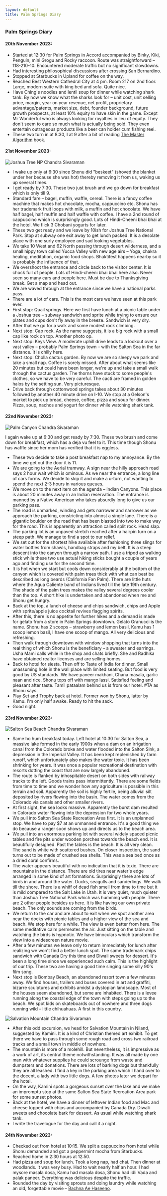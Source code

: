```yaml
---
layout: default
title: Palm Springs Diary
---
```


### Palm Springs Diary



#### 20th November 2023:

- Started at 12:30 for Palm Springs in Accord accompanied by Binky, Kiki, Penguin, mini Grogu and Rocky raccoon. Route was straightforward –118-210-10. Encountered moderate traffic but no significant slowdowns. 
- Had interesting philosophical discussions after crossing San Bernardino. 
- Stopped at Starbucks in Upland for coffee on the way. 
- Reached Best Western Cathedral City at 4 pm. Room 217 on 2nd floor. Large, modern suite with king bed and sofa. Quite nice. 
- Have Ching's noodles and lentil soup for dinner while watching shark tank. By now we know what the sharks look for – unit cost, unit selling price, margin, year on year revenue, net profit, proprietary advantage/patents, market size, debt, founder background, future growth prospects, at least 10% equity to have skin in the game. Except Mr Wonderful who is always looking for royalties in lieu of equity. They don't seem to care so much what is actually being sold. They even entertain outrageous products like a beer can holder cum fishing reel. 
- These two turn in at 8:30, I at 9 after a bit of reading [The Master Algorithm](https://www.amazon.com/Master-Algorithm-Ultimate-Learning-Machine-ebook/dp/B012271YB2) book. 

#### 21st November 2023:

![Joshua Tree NP](../../../img/joshua-tree-np.jpg)
<span class="credit">Chandra Sivaraman</span>

- I wake up only at 6:30 since Shonu did "beskeet" (shoved the blanket under her because she was hot) thereby removing it from us, waking us up several times. 
- I get ready by 7:30. These two just brush and we go down for breakfast which is only till 9.
- Standard fare – bagel, muffin, waffle, cereal. There is a fancy coffee machine that makes hot chocolate, mocha, cappuccino etc. Shonu has her trademark fruit loops with milk, a muffin and hot chocolate. We have half bagel, half muffin and half waffle with coffee. I have a 2nd round of cappuccino which is surprisingly good. Lots of Hindi-Cheeni bhai bhai at the hotel. We flick 3 Chobani yogurts for later. 
- These two get ready and we leave by 10ish for Joshua Tree National Park. Stop at subway one exit away to get lunch packed. It is a desolate place with one surly employee and sad looking vegetables. 
- We take 10 West and 62 North passing through desert wilderness, and a small hippy town called Yucca Valley with new age airs – Yoga, chakra healing, meditation, organic food shops. Bhaktifest happens nearby so it is probably the influence of that. 
- We overshoot the entrance and circle back to the visitor center. It is chock full of people. Lots of Hindi-cheeni bhai bhai here also. Never seen so many cars and people here. Must be due to Thanksgiving break. Get a map and head out. 
- We are waved through at the entrance since we have a national parks pass. 
- There are a lot of cars. This is the most cars we have seen at this park ever. 
- First stop: Quail springs. Here we first have lunch at a picnic table under a Joshua tree – subway sandwich and sprite while trying to ensure our plates and cups don't fly away in the breeze. Sandwich is very dry. 
- After that we go for a walk and some modest rock climbing. 
- Next stop: Cap rock. As the name suggests, it is a big rock with a small cap like rock on top. Another photo op. 
- Next stop: Keys View. A moderate uphill drive leads to a lookout over a vast valley – probably Palm Springs town – with the Salton Sea in the far distance. It is chilly here. 
- Next stop: Cholla cactus garden. By now we are so sleepy we park and take a small nap. Coffee is sorely missed. After about what seems like 20 minutes but could have been longer, we're up and take a small walk through the cactus garden. The thorns have stuck to some people's clothes, so we have to be very careful. The cacti are framed in golden halos by the setting sun. Very picturesque. 
- Drive back through cottonwood springs takes about 30 minutes followed by another 40 minute drive on I-10. We stop at a Gelson's market to pick up bread, cheese, coffee, pizza and soup for dinner. Pizza, soup, nachos and yogurt for dinner while watching shark tank. 

#### 22nd November 2023:

![Palm Canyon](../../../img/palm-canyon.jpg)
<span class="credit">Chandra Sivaraman</span>

I again wake up at 6:30 and get ready by 7:30. These two brush and come down for breakfast, which has a deja vu feel to it. This time though Shonu has waffle since her mom has verified that it is eggless. 
- These two decide to take a post breakfast nap to my annoyance. By the time we get out the door it is 11. 
- We are going to the Aerial tramway. A sign near the hilly approach road says 2 hour wait which is ominous. As we near the entrance, a long line of cars forms. We decide to skip it and make a u-turn, not wanting to spend the next 2-3 hours in various queues. 
- We move on to the next item on the agenda – Indian Canyons. This place is about 20 minutes away in an Indian reservation. The entrance is manned by a Native American who takes absurdly long to give us our parking pass. 
- The road is unmarked, winding and gets narrower and narrower as we approach the parking, constricting into almost a single lane. There is a gigantic boulder on the road that has been blasted into two to make way for the road. This is apparently an attraction called split rock. Head slap. 
- The parking lot is an unpaved stretch reached after a hairpin turn on a steep path. We manage to find a spot to our relief. 
- We set out for the shortest hike available after fashioning three slings for water bottles from shawls, handbag straps and my belt. It is a steep descent into the canyon through a narrow path. I use a tripod as walking stick while these two use actual hiking sticks bought a couple of years ago and finding use for the second time. 
- It is hot when we start but cools down considerably at the bottom of the canyon which is covered with palm trees thick with what can best be described as long beards (California Fan Palm). There are little huts where the Agua Caliente band of Indians lived till the late 19th century. The shade of the palm trees makes the valley several degrees cooler than the top. A short hike is undertaken and abandoned when me and Shonu get hungry. 
- Back at the top, a lunch of cheese and chips sandwich, chips and Apple with sprite/apple juice cocktail revives flagging spirits. 
- After this, there is no appetite for further hikes and a demand is made for gelato from a store in Palm Springs downtown. Gelato Granucci is the name. Shonu has 2 scoops – strawberry and lemon basil, Kamu has 1 scoop lemon basil, I have one scoop of mango. All very delicious and refreshing. 
- Then walk through downtown with window shopping that turns into the real thing of which Shonu is the beneficiary – a sweater and earrings. Usha Mami calls while in the shop and chats briefly. She and Radhika have obtained realtor licenses and are selling homes. 
- Back to hotel for siesta. Then off to Taste of India for dinner. Small unassuming hole in the wall place with limited seating. But food is very good by US standards. We have paneer makhani, Chana masala, garlic naan and rice. Shonu tops off with mango lassi. Satisfied feeling and pleasant after taste. Tamil pataalam behind us is from our hotel. #TA as Shonu says. 
- Play Set and Trophy back at hotel. Former won by Shonu, latter by Kamu. I'm only half awake. Ready to hit the sack. 
- Good night. 

#### 23rd November 2023:

![Salton Sea Beach](../../../img/salton-sea-beach.jpg)
<span class="credit">Chandra Sivaraman</span>

- Same ho hum breakfast today. Left hotel at 10:30 for Salton Sea, a massive lake formed in the early 1900s when a dam on an irrigation canal from the Colorado broke and water flooded into the Salton Sink, a depression in the Imperial Valley. It has been kept replenished by farm runoff, which unfortunately also makes the water toxic. It has been shrinking for years. It was once a popular recreational destination with resorts dotting the coast that are now largely abandoned. 
- The route is flanked by inhospitable desert on both sides with railway tracks to the left. Goods trains pass intermittently. There are some fields from time to time and we wonder how any agriculture is possible in this terrain and soil. Apparently the soil is highly fertile, being alluvial silt deposited by rivers flowing into the basin. The water comes from the Colorado via canals and other smaller rivers. 
- At first sight, the sea looks massive. Apparently the burst dam resulted in Colorado water flowing into the depression for two whole years. 
- We pull into Salton Sea State Recreation Area first. It is an unplanned stop. We have to pay $7 at an unmanned entrance. It's a good thing we do because a ranger soon shows up and directs us to the beach area. 
- We pull into an enormous parking lot with several widely spaced picnic tables and fire pits under wooden porches towards the beach end. It is beautifully designed. Past the tables is the beach. It is all very clean. The sand is white with scattered bushes. On closer inspection, the sand turns out to be made of crushed sea shells. This was a sea bed once as a dried coral confirms. 
- The water appears beautiful with no indication that it is toxic. There are mountains in the distance. There are old tires near water's edge arranged in some kind of art formations. Surprisingly there are lots of birds in and around the water. Ducks, seagulls and sanderlings. We walk till the shore. There is a whiff of dead fish smell from time to time but it is mild compared to the Salt Lake in Utah. It is very quiet, much quieter than Joshua Tree National Park which was humming with people. There are 2 other people besides us here. It is like having our own private beach. The only sounds are coming from the birds. 
- We return to the car and are about to exit when we spot another area near the docks with picnic tables and a higher view of the sea and beach. We stop here for a while. The view is even better from here. The same meditative calm permeates the air. Just sitting on the table and watching the birds is hypnotic. We have binoculars which transform the view into a widescreen nature movie. 
- After a few minutes we leave only to return immediately for lunch after realizing we won't find a better lunch spot. The same trademark chips sandwich with Canada Dry this time and Diwali sweets for dessert. It's been a long time since we experienced such calm. This is the highlight of our trip. These two are having a good time singing some silly 90's film song. 
- Next stop is Bombay Beach, an abandoned resort town a few minutes away. We find houses, trailers and buses covered in art and graffiti, bizarre sculptures and exhibits amidst a dystopian landscape. Most of the houses seem abandoned, but some are inhabited. There is a levee running along the coastal edge of the town with steps going up to the beach. We spot kids on skateboards out of nowhere and three dogs running wild – little chihuahuas. A first in this country. 

![Salvation Mountain](../../../img/salvation-mountain.jpg)
<span class="credit">Chandra Sivaraman</span>

- After this odd excursion, we head for Salvation Mountain in Niland, suggested by Kamini. It is a kind of Christian themed art exhibit. To get there we have to pass through some rough road and cross two railroad tracks and a small town in middle of nowhere. 
- The mountain is more of a molehill. But nevertheless, it is impressive as a work of art, its central theme notwithstanding. It was all made by one man with whatever supplies he could scrounge from waste and dumpsters and donations. There are lots of barking dogs but thankfully they are all leashed. I find a key in the parking area which I hand over to the docent, a lady with two little dogs. A few photos later we depart for the hotel. 
- On the way, Kamini spots a gorgeous sunset over the lake and we make an impromptu stop at the same Salton Sea State Recreation Area park for some sunset photos. 
- Back at the hotel, we have a dinner of leftover Indian food and Mac and cheese topped with chips and accompanied by Canada Dry. Diwali sweets and chocolate bark for dessert. As usual while watching shark tank. 
- I write the travelogue for the day and call it a night. 

#### 24th November 2023:

- Checked out from hotel at 10:15. We split a cappuccino from hotel while Shonu demanded and got a peppermint mocha from Starbucks. 
- Reached home in 2:30 hours at 12:50. 
- Had pizza and soup for lunch. Took a long nap, had chai. Then dinner at woodlands. It was very busy. Had to wait nearly half an hour. I had mysore masala dosa, Kamu had masala dosa, Shonu had idli Vada and palak paneer. Everything was delicious despite the traffic. 
- Rounded the day by visiting sprouts and doing laundry while watching an old, forgettable movie – [Bachna Ae Haseeno](https://en.wikipedia.org/wiki/Bachna_Ae_Haseeno).